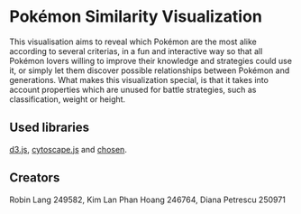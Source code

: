# Pokémon Similarity Visualization

This visualisation aims to reveal which Pokémon are the most alike according to several criterias, in a fun and interactive way so that all Pokémon lovers willing to improve their knowledge and strategies could use it, or simply let them discover possible relationships between Pokémon and generations. What makes this visualization special, is that it takes into account properties which are unused for battle strategies, such as classification, weight or height.

## Used libraries

[d3.js](https://d3js.org), [cytoscape.js](http://js.cytoscape.org) and [chosen](https://harvesthq.github.io/chosen/).

## Creators
Robin Lang 249582, Kim Lan Phan Hoang 246764, Diana Petrescu 250971
